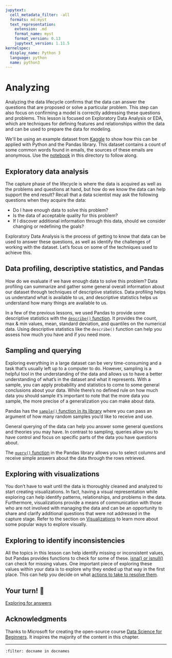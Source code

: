```yaml
---
jupytext:
  cell_metadata_filter: -all
  formats: md:myst
  text_representation:
    extension: .md
    format_name: myst
    format_version: 0.13
    jupytext_version: 1.11.5
kernelspec:
  display_name: Python 3
  language: python
  name: python3
---
```


# Analyzing

Analyzing the data lifecycle confirms that the data can answer the questions that are proposed or solve a particular problem. This step can also focus on confirming a model is correctly addressing these questions and problems. This lesson is focused on Exploratory Data Analysis or EDA, which are techniques for defining features and relationships within the data and can be used to prepare the data for modeling.

We'll be using an example dataset from [Kaggle](https://www.kaggle.com/balaka18/email-spam-classification-dataset-csv/version/1) to show how this can be applied with Python and the Pandas library. This dataset contains a count of some common words found in emails, the sources of these emails are anonymous. Use the [notebook](../../assignments/data-science/nyc-taxi-data-in-winter-and-summer.ipynb) in this directory to follow along.

## Exploratory data analysis

The capture phase of the lifecycle is where the data is acquired as well as the problems and questions at hand, but how do we know the data can help support the end result?
Recall that a data scientist may ask the following questions when they acquire the data:

- Do I have enough data to solve this problem?
- Is the data of acceptable quality for this problem?
- If I discover additional information through this data, should we consider changing or redefining the goals?

Exploratory Data Analysis is the process of getting to know that data can be used to answer these questions, as well as identify the challenges of working with the dataset. Let’s focus on some of the techniques used to achieve this.

## Data profiling, descriptive statistics, and Pandas

How do we evaluate if we have enough data to solve this problem? Data profiling can summarize and gather some general overall information about our dataset through techniques of descriptive statistics. Data profiling helps us understand what is available to us, and descriptive statistics helps us understand how many things are available to us.

In a few of the previous lessons, we used Pandas to provide some descriptive statistics with the [`describe()` function]( https://pandas.pydata.org/pandas-docs/stable/reference/api/pandas.DataFrame.describe.html). It provides the count, max & min values, mean, standard deviation, and quantiles on the numerical data. Using descriptive statistics like the `describe()` function can help you assess how much you have and if you need more.

## Sampling and querying

Exploring everything in a large dataset can be very time-consuming and a task that’s usually left up to a computer to do. However, sampling is a helpful tool in the understanding of the data and allows us to have a better understanding of what’s in the dataset and what it represents. With a sample, you can apply probability and statistics to come to some general conclusions about your data. While there’s no defined rule on how much data you should sample it’s important to note that the more data you sample, the more precise of a generalization you can make about data.

Pandas has the [`sample()` function in its library](https://pandas.pydata.org/pandas-docs/stable/reference/api/pandas.DataFrame.sample.html) where you can pass an argument of how many random samples you’d like to receive and use.

General querying of the data can help you answer some general questions and theories you may have. In contrast to sampling, queries allow you to have control and focus on specific parts of the data you have questions about.

The [`query()` function](https://pandas.pydata.org/pandas-docs/stable/reference/api/pandas.DataFrame.query.html) in the Pandas library allows you to select columns and receive simple answers about the data through the rows retrieved.

## Exploring with visualizations

You don’t have to wait until the data is thoroughly cleaned and analyzed to start creating visualizations. In fact, having a visual representation while exploring can help identify patterns, relationships, and problems in the data. Furthermore, visualizations provide a means of communication with those who are not involved with managing the data and can be an opportunity to share and clarify additional questions that were not addressed in the capture stage. Refer to the section on [Visualizations](../data-visualization/data-visualization.md) to learn more about some popular ways to explore visually.

## Exploring to identify inconsistencies

All the topics in this lesson can help identify missing or inconsistent values, but Pandas provides functions to check for some of these. [isna() or isnull()](https://pandas.pydata.org/pandas-docs/stable/reference/api/pandas.isna.html) can check for missing values. One important piece of exploring these values within your data is to explore why they ended up that way in the first place. This can help you decide on what [actions to take to resolve them](../../assignments/data-science/data-preparation.ipynb).

## Your turn! 🚀

[Exploring for answers](../../assignments/data-science/exploring-for-anwser.ipynb)

## Acknowledgments

Thanks to Microsoft for creating the open-source course [Data Science for Beginners](https://github.com/microsoft/Data-Science-For-Beginners). It inspires the majority of the content in this chapter.

---

```{bibliography}
:filter: docname in docnames
```
